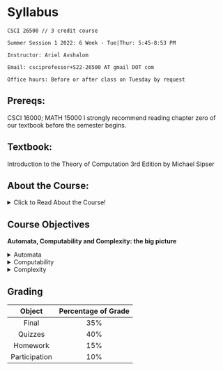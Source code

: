 # Syllabus

<p align = "center">

    CSCI 26500 // 3 credit course

    Summer Session 1 2022: 6 Week - Tue|Thur: 5:45-8:53 PM

    Instructor: Ariel Avshalom

    Email: csciprofessor+S22-26500 AT gmail DOT com

    Office hours: Before or after class on Tuesday by request

</p>

## Prereqs:

CSCI 16000; MATH 15000
I strongly recommend reading chapter zero of our textbook before the semester begins.

## Textbook:

Introduction to the Theory of Computation 3rd Edition by Michael Sipser

## About the Course:

<details><summary>Click to Read About the Course!</summary>

<div>
At this point, you’ve all taken some courses in computer science, often times challenging and fun courses like Intro to C++ or Discrete Math. This course is flavored with elements of discrete math and often ranges from interesting to tedious.
<br></br>
You’ll learn about the ideas that brought about the computers in use today. From the simplest Finite Automata to Turing Machines, there’s a lot to learn. We may also cover the basic principles behind algorithm analysis (when I say basic, I mean that you’ll most likely never use the definitions from this course in a real algorithms course).
<br></br>
This course takes a deep dive into proofs, so I highly recommend you brace yourself. They may not seem important in the implementation of code, but they’re the reason why everything works the way it does. Once you have a better picture of how a computer works behind the scenes, so much more of what you study in the future will make sense.
<br></br>
It’s my hope that we can have fun this semester, studying computer science theory and also taking a deep dive in other more interesting topics when time permits. 
<br></br>
See you all soon!
<br></br>
<br></br>
Ariel A.

</div>

</details>

## Course Objectives

**Automata, Computability and Complexity: the big picture**

<details><summary>Automata</summary>

- Regular Languages:
    - (Deterministic) Finite Automata 	(DFA)
    - Nondeterministic Finite Automata 	(NFA)
    - Regular Expressions
- Context-Free Languages:
    - Context-Free Grammars 		(CFG)
    - Pushdown Automata			(PDA)

</details>

<details><summary>Computability</summary>

- Turing Machines
    - What are Turing Machines
    - Variations in Turing Machines
- Algorithms
- Decidability
    - Decidable Languages
    - Undecidable Languages
        - The halting problem
        - *Gödel’s incompleteness theorems (provided time permits)
        - Turing unrecognizable languages
- Reducibility
    - Mapping reducibility

</details>

<details><summary>Complexity</summary>

- Time Complexity
    - Big O
    - The Class P
    - The Class NP
    - NP Completeness
- Space Complexity (provided time permits)

</details>

## Grading

| Object    |   Percentage of Grade  |   
|:-------:|:--------:
|Final|35%|
|Quizzes|40%|
|Homework|15%|
|Participation|10%|

